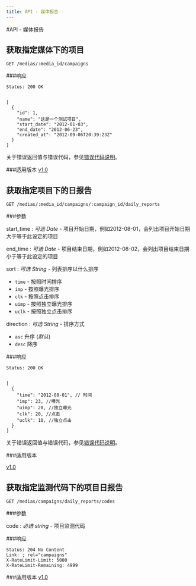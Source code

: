 ```yaml
---
title: API - 媒体报告
---
```

#API - 媒体报告

<h2 id="p1">获取指定媒体下的项目</h2>

    GET /medias/:media_id/campaigns

###响应

<pre class="headers">
<code>Status: 200 OK
</code></pre>
<pre class="highlight">
<code class="language-javascript">
[
  {
    "id": 1,
    "name": "这是一个测试项目",
    "start_date": "2012-01-03",
    "end_date": "2012-06-23",
    "created_at": "2012-09-06T20:39:23Z"
  }
]
</code></pre>

关于错误返回值与错误代码，参见[错误代码说明][apiCommon]。


###适用版本
[v1.0][version]


<h2 id="p2">获取指定项目下的日报告</h2>

    GET /medias/:media_id/campaigns/:campaign_id/daily_reports

###参数

start\_time
: _可选_ *Date* - 项目开始日期，例如2012-08-01，会列出项目开始日期大于等于此设定的项目

end\_time
: _可选_ *Date* - 项目结束日期，例如2012-08-02，会列出项目结束日期小于等于此设定的项目

sort
: _可选_ *String* - 列表排序以什么排序

* `time` - 按照时间排序
* `imp` - 按照曝光排序
* `clk` - 按照点击排序
* `uimp` - 按照独立曝光排序
* `uclk` - 按照独立点击排序

direction
: _可选_ *String* - 排序方式

* `asc` 升序 (_默认_)
* `desc` 降序

###响应

<pre class="headers">
<code>Status: 200 OK
</code></pre>
<pre class="highlight">
<code class="language-javascript">
[
  {
    "time": "2012-08-01", // 时间
    "imp": 23, //曝光
    "uimp": 20, //独立曝光
    "clk": 20, //点击
    "uclk": 10, //独立点击
  }
]
</code></pre>

关于错误返回值与错误代码，参见[错误代码说明][apiCommon]。


###适用版本

[v1.0][version]

<h2 id="p1">获取指定监测代码下的项目日报告</h2>

    GET /medias/campaigns/daily_reports/codes

###参数

code
: _必选_ *string* - 项目监测代码

###响应
<pre class="headers no-response">
<code>Status: 204 No Content
Link: <http://api.trackmaster.com.cn/medias/1308/campaigns/10256/daily_reports>; rel="campaigns"
X-RateLimit-Limit: 5000
X-RateLimit-Remaining: 4999
</code></pre>

###适用版本
[v1.0][version]

[version]: /trackmaster/v1/apiVersion/
[apiCommon]:/trackmaster/v1/apiCommon/#p5
